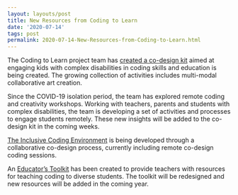 ```yaml
---
layout: layouts/post
title: New Resources from Coding to Learn
date: '2020-07-14'
tags: post
permalink: 2020-07-14-New-Resources-from-Coding-to-Learn.html
---
```

<p>
The Coding to Learn project team has <a href="https://wiki.fluidproject.org/display/C2LC/
Coding+to+Learn+and+Create+Co-Design+Kit">created a co-design kit</a> aimed at engaging
kids with complex disabilities in coding skills and education is being created. The
growing collection of activities includes multi-modal collaborative art creation.
</p>

<p>
Since the COVID-19 isolation period, the team has explored remote coding and creativity
workshops. Working with teachers, parents and students with complex disabilities, the team
is developing a set of activities and processes to engage students remotely. These new
insights will be added to the co-design kit in the coming weeks.
</p>

<p>
<a href="https://build.codelearncreate.org/">The Inclusive Coding Environment</a> is being
developed through a collaborative co-design process, currently including remote co-design coding sessions.
</p>

<p>
An <a href="https://resources.codelearncreate.org/">Educator’s Toolkit</a> has been created
to provide teachers with resources for teaching coding to diverse students. The toolkit
will be redesigned and new resources will be added in the coming year.
</p>
